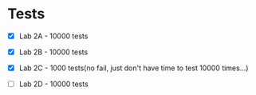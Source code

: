 # Tests

- [x] Lab 2A - 10000 tests

- [x] Lab 2B - 10000 tests

- [x] Lab 2C - 1000 tests(no fail, just don't have time to test 10000 times...)

- [ ] Lab 2D - 10000 tests

